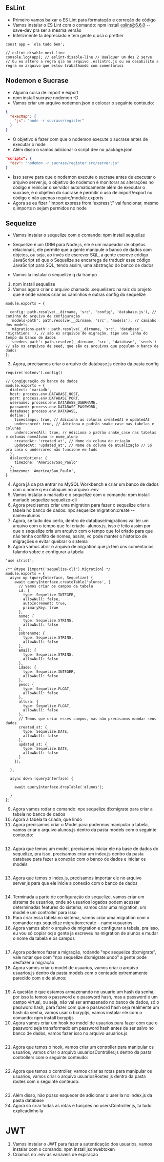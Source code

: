 
## EsLint

- Primeiro vamos baixar o ES Lint para formatação e correção de código
- Vamos instalar o ES Lint com o comando: npm install eslint@6.6.0 --save-dev pra ser a mesma versão
- Infelizmente ta depreciado e tem gente q usa o prettier

```Js
const app = 'ola tudo bem';

// eslint-disable-next-line
console.log(app); // eslint-disable-line // Qualquer um dos 2 serve
// Ou eu altero a regra qla no arquivo .eslintrc.js ou eu desabilito a regra no arquivo que estou trabalhando com comentarios
```

## Nodemon e Sucrase
- Alguma coisa de import e export
- npm install sucrase nodemon -D
- Vamos criar um arquivo nodemon.json e colocar o seguinte conteudo:
```Json
{
  "execMap": {
    "js": "node -r sucrase/register"
  }
}
```
- O objetivo é fazer com que o nodemon execute o sucrase antes de executar o node
- Além disso o vamos adicionar o script dev no package.json
```Json
"scripts": {
  "dev": "nodemon -r sucrase/register src/server.js"
}
```
- Isso serve para que o nodemon execute o sucrase antes de executar o arquivo server.js, o objetivo do nodemon é monitorar as alterações no código e reiniciar o servidor automaticamente além de executar o sucrase, e o objetivo do sucrase é permitir o uso de import/export no código e não apenas require/module.exports
- Agora se eu fizer "import express from 'express';" vai funcionar, mesmo q imports n sejam permidos no node


## Sequelize
- Vamos instalar o sequelize com o comando: npm install sequelize
- Sequelize é um ORM para Node.js, ele é um mapeador de objetos relacionais, ele permite que a gente manipule o banco de dados com objetos, ou seja, ao invés de escrever SQL, a gente escreve código JavaScript só que o Sequelize se encarrega de traduzir esse código JavaScript para SQL, tendo assim, uma abstração do banco de dados

- Vamos la instalar o sequelize q da trampo
1. npm install sequelize
2. Vamos agora criar o arquivo chamado .sequelizerc na raiz do projeto que é onde vamos criar os caminhos e outras config do sequelize
```Js
module.exports = {

  config: path.resolve(__dirname, 'src', 'config', 'database.js'), // caminho do arquivo de configuração
  'models-path': path.resolve(__dirname, 'src', 'models'), // caminho dos models
  'migrations-path': path.resolve(__dirname, 'src', 'database', 'migrations '), // são os arquivos de migração, tipo uma linha do tempo do banco de dados
  'seeders-path': path.resolve(__dirname, 'src', 'database', 'seeds') // são os arquivos de seed, que são os arquivos que populam o banco de dados
};
```
3. Agora, precisamos criar o arquivo de database.js dentro da pasta config
```Js
require('dotenv').config()

// Congiguração do banco de dados
module.exports = {
  dialect: 'mariadb',
  host: process.env.DATABASE_HOST,
  port: process.env.DATABASE_PORT,
  username: process.env.DATABASE_USERNAME,
  password: process.env.DATABASE_PASSWORD,
  database: process.env.DATABASE,
  define: {
    timestamps: true, // Adiciona as colunas createdAt e updatedAt
    underscored: true, // Adiciona o padrão snake_case nas tabelas e colunas
    underscoredAll: true, // Adiciona o padrão snake_case nas tabelas e colunas nomeAluno -> nome_aluno
    createdAt: 'created_at', // Nome da coluna de criação
    updatedAt: 'updated_at', // Nome da coluna de atualização // Só pra caso o undercored não funcione em tudo
  },
  dialectOptions: {
    timezone: 'America/Sao_Paulo'
  },
  timezone: 'America/Sao_Paulo',
}
```
4. Agora já da pra entrar no MySQL Workbench e criar um banco de dados com o nome q eu coloquei no arquivo .env
5. Vamos instalar o mariadb e o sequelize com o comando: npm install mariadb sequelize sequelize-cli
6. Agora precisamos criar uma migration para fazer o sequelize criar a tabela no banco de dados: npx sequelize migration:create --name=alunos
7. Agora, se tudo deu certo, dentro de database/migrations vai ter um arquivo com o tempo que foi criado -alunos.js, isso é feito assim por que o sequelize cria um arquivo com o tempo que foi criado para que não tenha conflito de nomes, assim, vc pode manter o historico de migrações e evitar quebrar o sistema
8. Agora vamos abrir o arquivo de migration que ja tem uns comentarios falando sobre e configurar a tabela
```Js
'use strict';

/** @type {import('sequelize-cli').Migration} */
module.exports = {
  async up (queryInterface, Sequelize) {
    await queryInterface.createTable('alunos', {
      // Vamos criar os campos da tabela
      id: {
        type: Sequelize.INTEGER,
        allowNull: false,
        autoIncrement: true,
        primaryKey: true
      },
      nome: {
        type: Sequelize.STRING,
        allowNull: false
      },
      sobrenome: {
        type: Sequelize.STRING,
        allowNull: false
      },
      email: {
        type: Sequelize.STRING,
        allowNull: false
      },
      idade: {
        type: Sequelize.INTEGER,
        allowNull: false
      },
      peso: {
        type: Sequelize.FLOAT,
        allowNull: false
      },
      altura: {
        type: Sequelize.FLOAT,
        allowNull: false
      },
      // Temos que criar esses campos, mas não precisamos mandar seus dados
      created_at: {
        type: Sequelize.DATE,
        allowNull: false
      },
      updated_at: {
        type: Sequelize.DATE,
        allowNull: false
      }
    });

  },

  async down (queryInterface) {

    await queryInterface.dropTable('alunos');

  }
};
```
9. Agora vamos rodar o comando: npx sequelize db:migrate para criar a tabela no banco de dados
10. Agora a tabela ta criada, que lindo
11. Agora precisamos criar o Model para podermos manipular a tabela, vamos criar o arquivo alunos.js dentro da pasta models com o seguinte conteudo:
```Js
```
12. Agora que temos um model, precisamos iniciar ele na base de dados do sequelize, pra isso, precisamos criar um index.js dentro da pasta database para fazer a conexão com o banco de dados e iniciar os models
```Js
```
13. Agora que temos o index.js, precisamos importar ele no arquivo server.js para que ele inicie a conexão com o banco de dados
```Js
```
14. Terminada a parte de configuração do sequelize, vamos criar um sistema de usuarios, onde só usuarios logados podem acessar determinadas features do sistema, vamos criar uma migration, um model e um controller para isso
15. Para criar essa tabela no sistema, vamos criar uma migration com o comando: npx sequelize migration:create --name=usuarios
16. Agora vamos abrir o arquivo de migration e configurar a tabela, pra isso, eu vou só copiar oq a gente ja escreveu na migration de alunos e mudar o nome da tabela e os campos
```Js
```
17. Agora podemos fazer a migração, rodando "npx sequelize db:migrate", vale notar que com "npx sequelize db:migrate:undo" a gente pode desfazer a migração
18. Agora vamos criar o model de usuarios, vamos criar o arquivo usuarios.js dentro da pasta models com o conteudo extremamente parecido com o de alunos:
```Js
```
19. A questão é que estamos armazenando no usuario um hash da senha, por isso la temos o password e o password hash, mas a password é um campo virtual, ou seja, não vai ser armazenado no banco de dados, só o password hash, para fazer com que o password hash seja realmente um hash da senha, vamos usar o bcryptjs, vamos instalar ele com o comando: npm install bcryptjs
20. Agora vamos criar um hook no model de usuarios para fazer com que o password seja transformado em password hash antes de ser salvo no banco de dados, vamos fazer isso no arquivo usuarios.js
```Js
```
21. Agora que temos o hook, vamos criar um controller para manipular os usuarios, vamos criar o arquivo usuariosController.js dentro da pasta controllers com o seguinte conteudo:
```Js
```
22. Agora que temos o controller, vamos criar as rotas para manipular os usuarios, vamos criar o arquivo usuariosRoutes.js dentro da pasta routes com o seguinte conteudo:
```Js
```
23. Além disso, não posso esquecer de adicionar o user la no index.js da pasta database
24. Agora só criar todas as rotas e funções no usersController.js, ta tudo explicadinho la


# JWT
1. Vamos instalar o JWT para fazer a autenticação dos usuarios, vamos instalar com o comando: npm install jsonwebtoken
2. Criamos no .env as variaveis de expiração   

